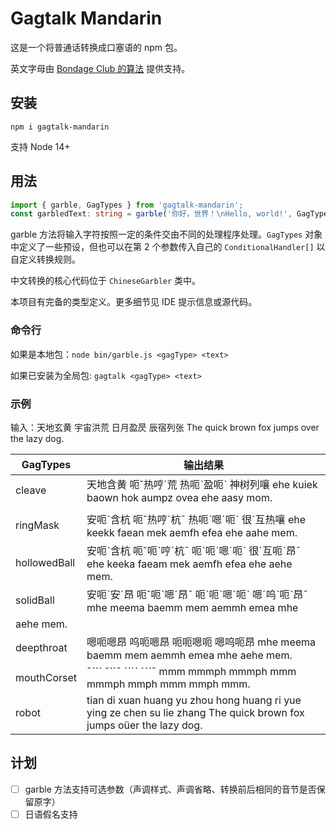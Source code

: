 # Gagtalk Mandarin

这是一个将普通话转换成口塞语的 npm 包。

英文字母由 [Bondage Club 的算法](https://gitgud.io/BondageProjects/Bondage-College/-/blob/master/BondageClub/Scripts/Speech.js) 提供支持。

## 安装

```
npm i gagtalk-mandarin
```

支持 Node 14+

## 用法

```typescript
import { garble, GagTypes } from 'gagtalk-mandarin';
const garbledText: string = garble('你好，世界！\nHello, world!', GagTypes.cleave);
```

garble 方法将输入字符按照一定的条件交由不同的处理程序处理。`GagTypes` 对象中定义了一些预设，但也可以在第 2 个参数传入自己的 `ConditionalHandler[]` 以自定义转换规则。

中文转换的核心代码位于 `ChineseGarbler` 类中。

本项目有完备的类型定义。更多细节见 IDE 提示信息或源代码。

### 命令行

如果是本地包：`node bin/garble.js <gagType> <text>`

如果已安装为全局包: `gagtalk <gagType> <text>`

### 示例

输入：天地玄黄 宇宙洪荒 日月盈昃 辰宿列张 The quick brown fox jumps over the lazy dog.

| GagTypes     | 输出结果                                |
|--------------|-----------------------------------------|
| cleave       | 天地含黄 呃ˇ热哼ˊ荒 热呃ˋ盈呃ˋ 神树列嚷 ehe kuiek baown hok aumpz ovea ehe aasy mom. 
      |
| ringMask     | 安呃ˋ含杭 呃ˇ热哼ˊ杭ˉ 热呃ˋ嗯ˊ呃ˋ 很ˊ互热嚷 ehe keekk faean mek aemfh efea ehe aahe mem.     |
| hollowedBall | 安呃ˋ含杭 呃ˇ呃ˋ哼ˊ杭ˉ 呃ˋ呃ˋ嗯ˊ呃ˋ 很ˊ互呃ˋ昂ˉ ehe keeka faeam mek aemfh efea ehe aehe mem. |
| solidBall    | 安呃ˋ安ˊ昂 呃ˇ呃ˋ嗯ˊ昂ˉ 呃ˋ呃ˋ嗯ˊ呃ˋ 嗯ˊ呜ˋ呃ˋ昂ˉ mhe meema baemm mem aemmh emea mhe 
aehe mem.    |
| deepthroat   | 嗯呃嗯昂 呜呃嗯昂 呃呃嗯呃 嗯呜呃昂 mhe meema baemm mem aemmh emea mhe aehe mem.   | 
| mouthCorset  | ¯ˋˊˊ ˇˋˊ¯ ˋˋˊˋ ˊˋˋ¯ mmm mmmph mmmph mmm mmmph mmph mmm mmph mmm.  |
| robot        | tian di xuan huang yu zhou hong huang ri yue ying ze chen su lie zhang The quick brown fox jumps oüer the lazy dog.        |

## 计划

- [ ] garble 方法支持可选参数（声调样式、声调省略、转换前后相同的音节是否保留原字）
- [ ] 日语假名支持
